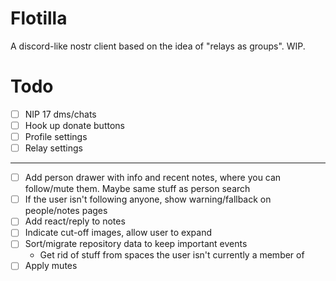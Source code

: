 # Flotilla

A discord-like nostr client based on the idea of "relays as groups". WIP.

# Todo

- [ ] NIP 17 dms/chats
- [ ] Hook up donate buttons
- [ ] Profile settings
- [ ] Relay settings

------

- [ ] Add person drawer with info and recent notes, where you can follow/mute them. Maybe same stuff as person search
- [ ] If the user isn't following anyone, show warning/fallback on people/notes pages
- [ ] Add react/reply to notes
- [ ] Indicate cut-off images, allow user to expand
- [ ] Sort/migrate repository data to keep important events
  - Get rid of stuff from spaces the user isn't currently a member of
- [ ] Apply mutes
